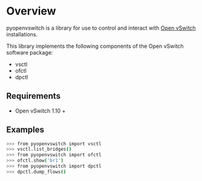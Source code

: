 Overview
========

pyopenvswitch is a library for use to control and interact with [Open vSwitch](openvswitch.org) installations.  

This library implements the following components of the Open vSwitch software package:

- vsctl
- ofctl
- dpctl

Requirements
------------

- Open vSwitch 1.10 +


Examples
--------

```bash
>>> from pyopenvswitch import vsctl
>>> vsctl.list_bridges()
>>> from pyopenvswitch import ofctl
>>> ofctl.show('br1')
>>> from pyopenvswitch import dpctl
>>> dpctl.dump_flows()
```
